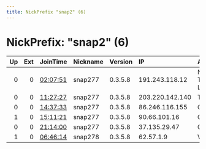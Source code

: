 ```yaml
---
title: NickPrefix "snap2" (6)
---
```


# NickPrefix: "snap2" (6)

|   Up |   Ext | JoinTime                                                                                            | Nickname   | Version   | IP              | AS                                    | CC   |   ORp |   Dirp | OS    | Contact   |   eFamMembers |
|-----:|------:|:----------------------------------------------------------------------------------------------------|:-----------|:----------|:----------------|:--------------------------------------|:-----|------:|-------:|:------|:----------|--------------:|
|    0 |     0 | [02:07:51](https://metrics.torproject.org/rs.html#details/91034E5FE04D857180D80B9F8779E0C18820643B) | snap277    | 0.3.5.8   | 191.243.118.12  | Nettel Telecomunicau00E7u00F5es Ltda. | br   | 40107 |      0 | Linux | None      |             1 |
|    0 |     0 | [11:27:27](https://metrics.torproject.org/rs.html#details/0655981994F99FCB11AF02639D05249267E5A84A) | snap277    | 0.3.5.8   | 203.220.142.140 | TPG Telecom Limited                   | au   | 41041 |      0 | Linux | None      |             1 |
|    0 |     0 | [14:37:33](https://metrics.torproject.org/rs.html#details/DDE025C9BD45DB4E16FC962901C6045D98E729D7) | snap277    | 0.3.5.8   | 86.246.116.155  | Orange                                | fr   | 39801 |      0 | Linux | None      |             1 |
|    1 |     0 | [15:11:21](https://metrics.torproject.org/rs.html#details/F335248F36A55851E69BA63B3D3AE5762081FFEF) | snap277    | 0.3.5.8   | 90.66.101.16    | Orange                                | fr   | 33221 |      0 | Linux | None      |             1 |
|    0 |     0 | [21:14:00](https://metrics.torproject.org/rs.html#details/32F4EB8114A8179D2F46A68633BD6990CDFBFF28) | snap277    | 0.3.5.8   | 37.135.29.47    | Orange Espagne SA                     | es   | 39655 |      0 | Linux | None      |             1 |
|    1 |     0 | [06:46:14](https://metrics.torproject.org/rs.html#details/9DD50D7DD25BFD308AD0D551C6E7B95DB92FEE37) | snap278    | 0.3.5.8   | 62.57.1.9       | Vodafone Spain                        | es   | 32844 |      0 | Linux | None      |             1 |
